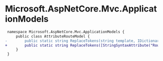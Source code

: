 # Microsoft.AspNetCore.Mvc.ApplicationModels

``` diff
 namespace Microsoft.AspNetCore.Mvc.ApplicationModels {
     public class AttributeRouteModel {
-        public static string ReplaceTokens(string template, IDictionary<string, string?> values);
+        public static string ReplaceTokens([StringSyntaxAttribute("Route")] string template, IDictionary<string, string?> values);
     }
 }
```

